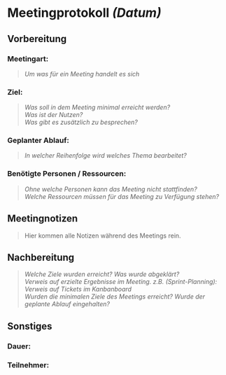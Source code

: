 # Meetingprotokoll _(Datum)_

## Vorbereitung
### Meetingart:
> _Um was für ein Meeting handelt es sich_

### Ziel:
> _Was soll in dem Meeting minimal erreicht werden?  
> Was ist der Nutzen?  
> Was gibt es zusätzlich zu besprechen?_  

### Geplanter Ablauf:  
> _In welcher Reihenfolge wird welches Thema bearbeitet?_  

### Benötigte Personen / Ressourcen:  
> _Ohne welche Personen kann das Meeting nicht stattfinden?  
> Welche Ressourcen müssen für das Meeting zu Verfügung stehen?_

## Meetingnotizen
> Hier kommen alle Notizen während des Meetings rein.  


## Nachbereitung  
> _Welche Ziele wurden erreicht? Was wurde abgeklärt?  
> Verweis auf erzielte Ergebnisse im Meeting. z.B. (Sprint-Planning): Verweis auf Tickets im Kanbanboard  
> Wurden die minimalen Ziele des Meetings erreicht? Wurde der geplante Ablauf eingehalten?_  

## Sonstiges
### Dauer:  
>

### Teilnehmer:  
>
